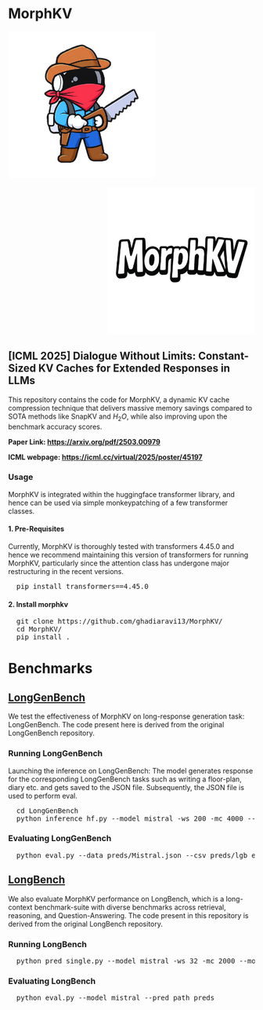 # MorphKV

<p align="left">
  <img src="morphboy.png" width="300" height="300">
</p>
<p align="right">
  <img src="morph_text.png" width="300" height="300">
</p>

## [ICML 2025] Dialogue Without Limits: Constant-Sized KV Caches for Extended Responses in LLMs

This repository contains the code for MorphKV, a dynamic KV cache compression technique that delivers massive memory savings compared to SOTA methods like SnapKV and $H_2O$,
while also improving upon the benchmark accuracy scores.

**Paper Link: https://arxiv.org/pdf/2503.00979**

**ICML webpage: https://icml.cc/virtual/2025/poster/45197**

### Usage
MorphKV is integrated within the huggingface transformer library, and hence can be used via simple monkeypatching of a few transformer classes. 

#### 1. Pre-Requisites
Currently, MorphKV is thoroughly tested with transformers 4.45.0 and hence we recommend maintaining this version of transformers for running MorphKV, particularly since the attention class has undergone major restructuring in the recent versions.

<pre>
  pip install transformers==4.45.0
</pre>

#### 2. Install morphkv

<pre>
  git clone https://github.com/ghadiaravi13/MorphKV/
  cd MorphKV/
  pip install .
</pre>

# Benchmarks

## [LongGenBench](https://github.com/mozhu621/LongGenBench/)

We test the effectiveness of MorphKV on long-response generation task: LongGenBench. The code present here is derived from the original LongGenBench repository.


### Running LongGenBench

Launching the inference on LongGenBench: The model generates response for the corresponding LongGenBench tasks such as writing a floor-plan, diary etc. and gets saved to the JSON file. Subsequently, the JSON file is used to perform eval.

<pre>
  cd LongGenBench
  python inference_hf.py --model mistral -ws 200 -mc 4000 --morph_type max_fused --input_file ../Dataset/Dataset_short.json --preds_path preds --output_file preds/Mistral.json
</pre>

### Evaluating LongGenBench
<pre>
  python eval.py --data preds/Mistral.json --csv preds/lgb_eval.csv
</pre>

## [LongBench](https://github.com/THUDM/LongBench)

We also evaluate MorphKV performance on LongBench, which is a long-context benchmark-suite with diverse benchmarks across retrieval, reasoning, and Question-Answering. The code present in this repository is derived from the original LongBench repository.

### Running LongBench

<pre>
  python pred_single.py --model mistral -ws 32 -mc 2000 --morph_type sum_fused --pred_path preds
</pre>

### Evaluating LongBench
<pre>
  python eval.py --model mistral --pred_path preds
</pre>

